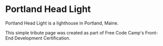 # Portland Head Light
Portland Head Light is a lighthouse in Portland, Maine.

This simple tribute page was created as part of Free Code Camp's Front-End Development Certification.
